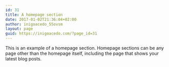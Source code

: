 ```yaml
---
id: 31
title: A homepage section
date: 2017-01-02T21:36:04+02:00
author: inigoacedo_55ovsm
layout: page
guid: https://inigoacedo.com/?page_id=31
---
```

This is an example of a homepage section. Homepage sections can be any page other than the homepage itself, including the page that shows your latest blog posts.